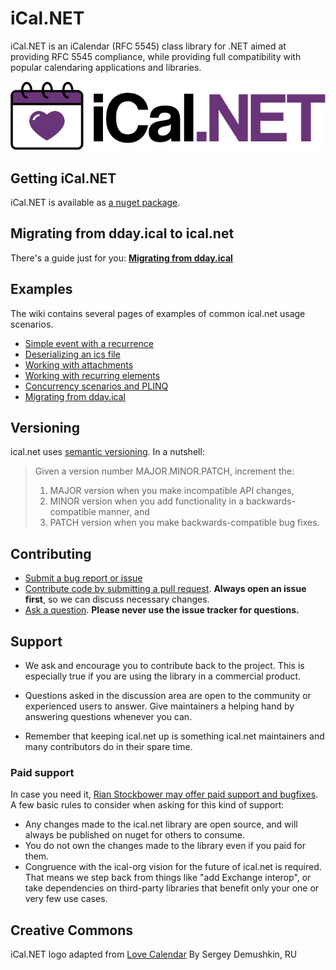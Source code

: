 ﻿# iCal.NET

iCal.NET is an iCalendar (RFC 5545) class library for .NET aimed at providing RFC 5545 compliance, while providing full compatibility with popular calendaring applications and libraries.

![iCal.NET for .NET](assets/logo.png)

## Getting iCal.NET

iCal.NET is available as [a nuget package](https://www.nuget.org/packages/Ical.Net).

## Migrating from dday.ical to ical.net

There's a guide just for you: **[Migrating from dday.ical](https://github.com/ical-org/ical.net/wiki/Migrating-from-dday.ical)**

## Examples

The wiki contains several pages of examples of common ical.net usage scenarios.

* [Simple event with a recurrence](https://github.com/ical-org/ical.net/wiki)
* [Deserializing an ics file](https://github.com/ical-org/ical.net/wiki/Deserialize-an-ics-file)
* [Working with attachments](https://github.com/ical-org/ical.net/wiki/Working-with-attachments)
* [Working with recurring elements](https://github.com/ical-org/ical.net/wiki/Working-with-recurring-elements)
* [Concurrency scenarios and PLINQ](https://github.com/ical-org/ical.net/wiki/Concurrency-scenarios-and-PLINQ)
* [Migrating from dday.ical](https://github.com/ical-org/ical.net/wiki/Migrating-from-dday.ical)

## Versioning

ical.net uses [semantic versioning](http://semver.org/). In a nutshell:

> Given a version number MAJOR.MINOR.PATCH, increment the:
>
> 1. MAJOR version when you make incompatible API changes,
> 2. MINOR version when you add functionality in a backwards-compatible manner, and
> 3. PATCH version when you make backwards-compatible bug fixes.

## Contributing

* [Submit a bug report or issue](https://github.com/ical-org/ical.net/wiki/Filing-a-(good)-bug-report)
* [Contribute code by submitting a pull request](https://github.com/ical-org/ical.net/wiki/Contributing-a-(good)-pull-request). **Always open an issue first**, so we can discuss necessary changes.
* [Ask a question](https://github.com/ical-org/ical.net/discussions). **Please never use the issue tracker for questions.**

## Support

* We ask and encourage you to contribute back to the project. This is especially true if you are using the library in a commercial product.

* Questions asked in the discussion area are open to the community or experienced users to answer. Give maintainers a helping hand by answering questions whenever you can.

* Remember that keeping ical.net up is something ical.net maintainers and many contributors do in their spare time.

### Paid support

In case you need it, [Rian Stockbower may offer paid support and bugfixes](https://rianjs.net/consulting).
 A few basic rules to consider when asking for this kind of support:

* Any changes made to the ical.net library are open source, and will always be published on nuget for others to consume.
* You do not own the changes made to the library even if you paid for them.
* Congruence with the ical-org vision for the future of ical.net is required. That means we step back from things like "add Exchange interop", or take  dependencies on third-party libraries that benefit only your one or very few use cases.

## Creative Commons

iCal.NET logo adapted from [Love Calendar](https://thenounproject.com/term/love-calendar/116866/) By Sergey Demushkin, RU

